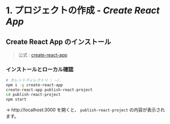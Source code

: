 # 1. プロジェクトの作成 - *Create React App*

## Create React App のインストール
> 公式 : [create-react-app](https://github.com/facebookincubator/create-react-app)  

### インストールとローカル確認
```bash
# カレントディレクトリ : ~/.
npm i -g create-react-app
create-react-app publish-react-project
cd publish-react-project
npm start
```

→ http://localhost:3000 を開くと、 `publish-react-project` の内容が表示されます。